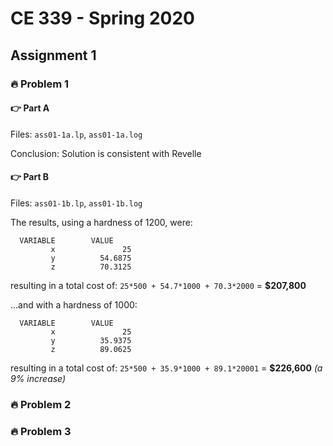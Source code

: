 # CE 339 - Spring 2020

## Assignment 1
### 🔥 Problem 1
#### 👉 Part A
Files: `ass01-1a.lp`, `ass01-1a.log`

Conclusion: Solution is consistent with Revelle

#### 👉 Part B
Files: `ass01-1b.lp`, `ass01-1b.log`

The results, using a hardness of 1200, were:
```
  VARIABLE        VALUE
         x               25
         y          54.6875
         z          70.3125
```
resulting in a total cost of:
`25*500 + 54.7*1000 + 70.3*2000` = **$207,800**


...and with a hardness of 1000:
```
  VARIABLE        VALUE
         x               25
         y          35.9375
         z          89.0625

``` 
resulting in a total cost of:
`25*500 + 35.9*1000 + 89.1*20001` = **$226,600** *(a 9% increase)*
### 🔥 Problem 2

### 🔥 Problem 3
